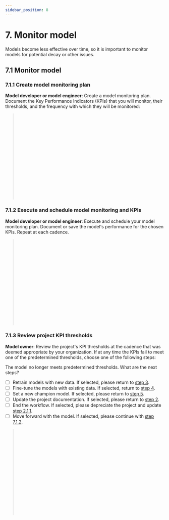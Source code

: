 ```yaml
---
sidebar_position: 8
---
```


# 7. Monitor model
Models become less effective over time, so it is important to monitor models for potential decay or other issues.

## 7.1 Monitor model

### 7.1.1 Create model monitoring plan
**Model developer or model engineer**: Create a model monitoring plan. Document the Key Performance Indicators (KPIs) that you will monitor, their thresholds, and the frequency with which they will be monitored: 

> <br></br>
> <br></br>
> <br></br>
> <br></br>
> <br></br>
> <br></br>
> <br></br>
> <br></br>

### 7.1.2 Execute and schedule model monitoring and KPIs
**Model developer or model engineer**: Execute and schedule your model monitoring plan. Document or save the model's performance for the chosen KPIs. Repeat at each cadence. 

> <br></br>
> <br></br>
> <br></br>
> <br></br>
> <br></br>
> <br></br>
> <br></br>
> <br></br>

### 7.1.3 Review project KPI thresholds
**Model owner**: Review the project's KPI thresholds at the cadence that was deemed appropriate by your organization.
If at any time the KPIs fail to meet one of the predetermined thresholds, choose one of the following steps:

The model no longer meets predetermined thresholds. What are the next steps?

* [ ] Retrain models with new data. If selected, please return to [step 3](3-prepare-and-assess-data.md).
* [ ] Fine-tune the models with existing data. If selected, return to [step 4](4-train-model.md). 
* [ ] Set a new champion model. If selected, please return to [step 5](5-test-model.md). 
* [ ] Update the project documentation. If selected, please return to [step 2](2-document-project.md). 
* [ ] End the workflow. If selected, please depreciate the project and update [step 2.1.1](2-document-project.md). 
* [ ] Move forward with the model. If selected, please continue with [step 7.1.2](#712-execute-and-schedule-model-monitoring-and-KPIs).

> <br></br>
> <br></br>
> <br></br>
> <br></br>
> <br></br>
> <br></br>
> <br></br>
> <br></br>
